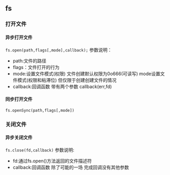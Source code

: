 ## fs
### 打开文件
#### 异步打开文件
```fs.open(path,flags[,mode],callback);```
参数说明：
- path:文件的路径
- flags：文件打开的行为
- mode:设置文件模式(权限) 文件创建默认权限为0o666(可读写) mode设置文件模式(权限和粘滞位) 但仅限于创建创建文件的情况
- callback:回调函数 带有两个参数 callback(err,fd)
#### 同步打开文件
```fs.openSync(path,flags[,mode])```
### 关闭文件
#### 异步关闭文件
```fs.close(fd,callback)```
参数说明:
- fd:通过fs.open()方法返回的文件描述符
- callback:回调函数 除了可能的一场 完成回调没有其他参数
